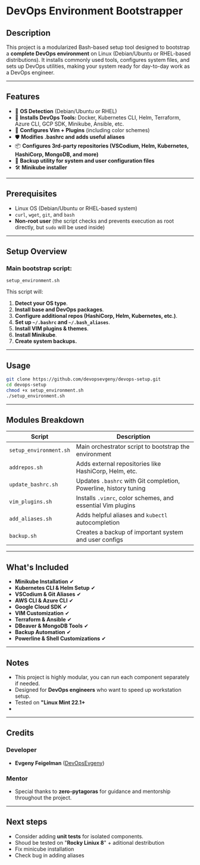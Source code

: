 
# DevOps Environment Bootstrapper

## Description

This project is a modularized Bash-based setup tool designed to bootstrap a **complete DevOps environment** on Linux (Debian/Ubuntu or RHEL-based distributions). It installs commonly used tools, configures system files, and sets up DevOps utilities, making your system ready for day-to-day work as a DevOps engineer.

---

## Features

- 🐧 **OS Detection** (Debian/Ubuntu or RHEL)
- 🧰 **Installs DevOps Tools:** Docker, Kubernetes CLI, Helm, Terraform, Azure CLI, GCP SDK, Minikube, Ansible, etc.
- 🔧 **Configures Vim + Plugins** (including color schemes)
- 🛡 **Modifies .bashrc and adds useful aliases**
- 📦 **Configures 3rd-party repositories (VSCodium, Helm, Kubernetes, HashiCorp, MongoDB, and more)**
- 💾 **Backup utility for system and user configuration files**
- 🛠 **Minikube installer**

---

## Prerequisites

- Linux OS (Debian/Ubuntu or RHEL-based system)
- `curl`, `wget`, `git`, and `bash`
- **Non-root user** (the script checks and prevents execution as root directly, but `sudo` will be used inside)

---

## Setup Overview

### Main bootstrap script:

```
setup_environment.sh
```

This script will:

1. **Detect your OS type**.
2. **Install base and DevOps packages**.
3. **Configure additional repos (HashiCorp, Helm, Kubernetes, etc.)**.
4. **Set up `~/.bashrc` and `~/.bash_aliases`**.
5. **Install VIM plugins & themes**.
6. **Install Minikube**.
7. **Create system backups.**

---

## Usage

```bash
git clone https://github.com/devopsevgeny/devops-setup.git
cd devops-setup
chmod +x setup_environment.sh
./setup_environment.sh
```

---

## Modules Breakdown

| Script                 | Description                                                      |
| ---------------------- | ---------------------------------------------------------------- |
| `setup_environment.sh` | Main orchestrator script to bootstrap the environment            |
| `addrepos.sh`          | Adds external repositories like HashiCorp, Helm, etc.            |
| `update_bashrc.sh`     | Updates `.bashrc` with Git completion, Powerline, history tuning |
| `vim_plugins.sh`       | Installs `.vimrc`, color schemes, and essential Vim plugins      |
| `add_aliases.sh`       | Adds helpful aliases and `kubectl` autocompletion                |
| `backup.sh`            | Creates a backup of important system and user configs            |

---

## What's Included

- **Minikube Installation** ✔
- **Kubernetes CLI & Helm Setup** ✔
- **VSCodium & Git Aliases** ✔
- **AWS CLI & Azure CLI** ✔
- **Google Cloud SDK** ✔
- **VIM Customization** ✔
- **Terraform & Ansible** ✔
- **DBeaver & MongoDB Tools** ✔
- **Backup Automation** ✔
- **Powerline & Shell Customizations** ✔

---

## Notes

- This project is highly modular, you can run each component separately if needed.
- Designed for **DevOps engineers** who want to speed up workstation setup.
- Tested on **"Linux Mint 22.1+**
- 

---

## Credits

### Developer

- **Evgeny Feigelman** ([DevOpsEvgeny](https://github.com/devopsevgeny))

### Mentor

- Special thanks to **zero-pytagoras** for guidance and mentorship throughout the project.

---

## Next steps

- Consider adding **unit tests** for isolated components.
- Shoud be tested on "**Rocky Liniux 8**" + aditional destribution
- Fix minicube installation
- Check bug in adding aliases
